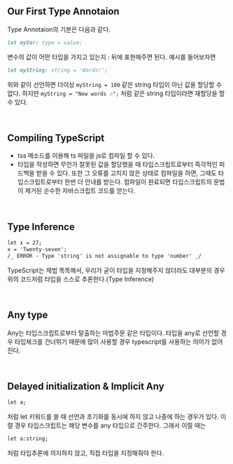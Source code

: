 ## Our First Type Annotaion

Type Annotaion의 기본은 다음과 같다.

```md
let myVar: type = value;
```

변수의 값이 어떤 타입을 가지고 있는지 : 뒤에 표현해주면 된다. 예시를 들어보자면

```md
let myString: string = 'Words!';
```

위와 같이 선언하면 더이상 `myString = 100` 같은 string 타입이 아닌 값을 할당할 수 없다. 하지만 `myString = "New words 🎶";` 처럼 같은 string 타입이라면 재할당을 할 수 있다.

<br/>

## Compiling TypeScript

- tss 메소드를 이용해 ts 파일을 js로 컴파일 할 수 있다.
- 타입을 작성하면 무언가 잘못된 값을 할당했을 때 타입스크립트로부터 즉각적인 피드백을 받을 수 있다. 또한 그 오류를 고치지 않은 상태로 컴파일을 하면, 그때도 타입스크립트로부터 한번 더 안내를 받는다. 컴파일이 완료되면 타입스크립트의 문법이 제거된 순수한 자바스크립트 코드를 얻는다.

<br/>

## Type Inference

```md
let x = 27;
x = 'Twenty-seven';
/_ ERROR - Type 'string' is not assignable to type 'number' _/
```

TypeScript는 제법 똑똑해서, 우리가 굳이 타입을 지정해주지 않더라도 대부분의 경우 위의 코드처럼 타입을 스스로 추론한다.(Type Inference)

<br/>

## Any type

Any는 타입스크립트로부터 탈출하는 마법주문 같은 타입이다. 타입을 any로 선언할 경우 타입체크를 건너뛰기 때문에 많이 사용할 경우 typescript를 사용하는 의미가 없어진다.

<br/>

## Delayed initialization & Implicit Any

```md
let a;
```

처럼 let 키워드를 쓸 때 선언과 초기화를 동시에 하지 않고 나중에 하는 경우가 있다. 이럴 경우 타입스크립트는 해당 변수를 any 타입으로 간주한다. 그래서 이럴 때는

```md
let a:string;
```

처럼 타입추론에 의지하지 않고, 직접 타입을 지정해줘야 한다.

